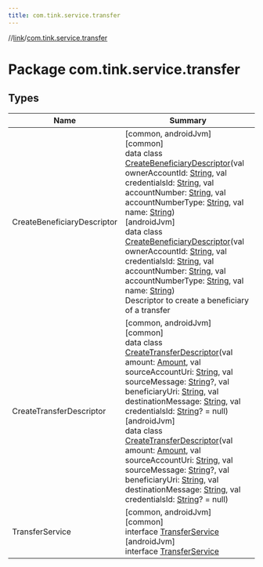 ```yaml
---
title: com.tink.service.transfer
---
```

//[link](../../index.html)/[com.tink.service.transfer](index.html)



# Package com.tink.service.transfer



## Types


| Name | Summary |
|---|---|
| CreateBeneficiaryDescriptor | [common, androidJvm]<br>[common]<br>data class [CreateBeneficiaryDescriptor]([common]-create-beneficiary-descriptor/index.html)(val ownerAccountId: [String](https://kotlinlang.org/api/latest/jvm/stdlib/kotlin/-string/index.html), val credentialsId: [String](https://kotlinlang.org/api/latest/jvm/stdlib/kotlin/-string/index.html), val accountNumber: [String](https://kotlinlang.org/api/latest/jvm/stdlib/kotlin/-string/index.html), val accountNumberType: [String](https://kotlinlang.org/api/latest/jvm/stdlib/kotlin/-string/index.html), val name: [String](https://kotlinlang.org/api/latest/jvm/stdlib/kotlin/-string/index.html))<br>[androidJvm]<br>data class [CreateBeneficiaryDescriptor]([android-jvm]-create-beneficiary-descriptor/index.html)(val ownerAccountId: [String](https://kotlinlang.org/api/latest/jvm/stdlib/kotlin/-string/index.html), val credentialsId: [String](https://kotlinlang.org/api/latest/jvm/stdlib/kotlin/-string/index.html), val accountNumber: [String](https://kotlinlang.org/api/latest/jvm/stdlib/kotlin/-string/index.html), val accountNumberType: [String](https://kotlinlang.org/api/latest/jvm/stdlib/kotlin/-string/index.html), val name: [String](https://kotlinlang.org/api/latest/jvm/stdlib/kotlin/-string/index.html))<br>Descriptor to create a beneficiary of a transfer |
| CreateTransferDescriptor | [common, androidJvm]<br>[common]<br>data class [CreateTransferDescriptor]([common]-create-transfer-descriptor/index.html)(val amount: [Amount](../com.tink.model.misc/[common]-amount/index.html), val sourceAccountUri: [String](https://kotlinlang.org/api/latest/jvm/stdlib/kotlin/-string/index.html), val sourceMessage: [String](https://kotlinlang.org/api/latest/jvm/stdlib/kotlin/-string/index.html)?, val beneficiaryUri: [String](https://kotlinlang.org/api/latest/jvm/stdlib/kotlin/-string/index.html), val destinationMessage: [String](https://kotlinlang.org/api/latest/jvm/stdlib/kotlin/-string/index.html), val credentialsId: [String](https://kotlinlang.org/api/latest/jvm/stdlib/kotlin/-string/index.html)? = null)<br>[androidJvm]<br>data class [CreateTransferDescriptor]([android-jvm]-create-transfer-descriptor/index.html)(val amount: [Amount](../com.tink.model.misc/[android-jvm]-amount/index.html), val sourceAccountUri: [String](https://kotlinlang.org/api/latest/jvm/stdlib/kotlin/-string/index.html), val sourceMessage: [String](https://kotlinlang.org/api/latest/jvm/stdlib/kotlin/-string/index.html)?, val beneficiaryUri: [String](https://kotlinlang.org/api/latest/jvm/stdlib/kotlin/-string/index.html), val destinationMessage: [String](https://kotlinlang.org/api/latest/jvm/stdlib/kotlin/-string/index.html), val credentialsId: [String](https://kotlinlang.org/api/latest/jvm/stdlib/kotlin/-string/index.html)? = null) |
| TransferService | [common, androidJvm]<br>[common]<br>interface [TransferService]([common]-transfer-service/index.html)<br>[androidJvm]<br>interface [TransferService]([android-jvm]-transfer-service/index.html) |

